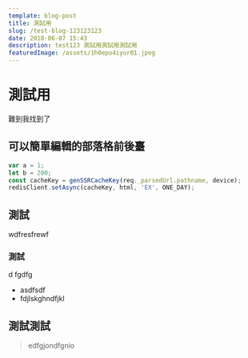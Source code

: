 ```yaml
---
template: blog-post
title: 測試用
slug: /test-blog-123123123
date: 2010-06-07 15:43
description: test123 測試用測試用測試用
featuredImage: /assets/1h0epo4iyur01.jpeg
---
```

# 測試用

難到我找到了

## 可以簡單編輯的部落格前後臺

```javascript
var a = 1;
let b = 200;
const cacheKey = genSSRCacheKey(req._parsedUrl.pathname, device);
redisClient.setAsync(cacheKey, html, 'EX', ONE_DAY);
```


## 測試
wdfresfrewf
### 測試

d
fgdfg

* asdfsdf
* fdjlskghndfjkl

## 測試測試
> edfgjondfgnio
